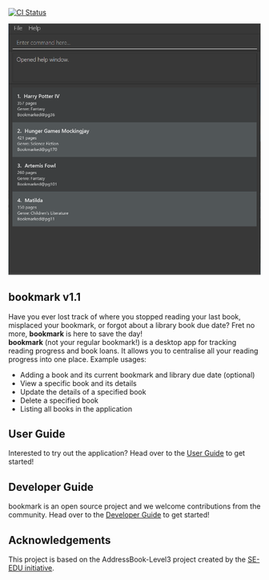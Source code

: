 [![CI Status](https://github.com/AY2021S1-CS2103T-F13-2/tp/workflows/Java%20CI/badge.svg)](https://github.com/AY2021S1-CS2103T-F13-2/tp/actions)

![Ui](docs/images/Ui.png)

## bookmark v1.1
Have you ever lost track of where you stopped reading your last book, misplaced your bookmark, or forgot about a library book due date?
Fret no more, **bookmark** is here to save the day!<br>
**bookmark** (not your regular bookmark!) is a desktop app for tracking reading progress and book loans. It allows you to centralise all your
reading progress into one place.
Example usages:
* Adding a book and its current bookmark and library due date (optional)
* View a specific book and its details
* Update the details of a specified book
* Delete a specified book
* Listing all books in the application
## User Guide
Interested to try out the application? Head over to the [User Guide](https://ay2021s1-cs2103t-f13-2.github.io/tp/UserGuide.html)
to get started!
## Developer Guide
bookmark is an open source project and we welcome contributions from the community. Head over to the
[Developer Guide](https://ay2021s1-cs2103t-f13-2.github.io/tp/DeveloperGuide.html) to get started!
## Acknowledgements
This project is based on the AddressBook-Level3 project created by the [SE-EDU initiative](https://se-education.org).
